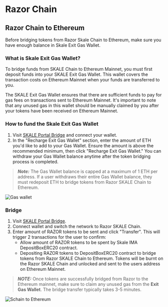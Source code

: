 # Razor Chain

<!-- ## Ethereum to Razor Chain

1. Visit [SKALE Portal Bridge](https://portal.skale.space/bridge?from=mainnet&to=turbulent-unique-scheat&token=razor&type=erc20).
2. Connect wallet and switch the network to Ethereum.
3. Once connected to Ethereum, Enter amount of RAZOR tokens to bridge in the From "Ethereum" card and then click on "Transfer". If you have .This will trigger 2 transactions for the user to confirm:

   - Allow amount of RAZOR tokens set to be spent by Skale IMA DepositBox contract. (Approve RAZOR tokens)
   - Depositing RAZOR tokens to DepositBox contract to bridge tokens from Ethereum to Schain. (Send RAZOR tokens to Bridge Contract)

> **_NOTE:_** Bridge transfer typically takes 3-5 minutes.

![Ethereum to Razor Chain](/img/bridge/portal-e2s.png) -->

## Razor Chain to Ethereum

Before bridging tokens from Razor Skale Chain to Ethereum, make sure you have enough balance in Skale Exit Gas Wallet.

<!-- ![Gas Wallet balance](/img/bridge/portal-gas-wallet.png) -->

### What is Skale Exit Gas Wallet?

To bridge funds from SKALE Chain to Ethereum Mainnet, you must first deposit funds into your SKALE Exit Gas Wallet. This wallet covers the transaction costs on Ethereum Mainnet when your funds are transferred to you.

The SKALE Exit Gas Wallet ensures that there are sufficient funds to pay for gas fees on transactions sent to Ethereum Mainnet. It's important to note that any unused gas in this wallet should be manually claimed by you after your tokens have been received on Ethereum Mainnet.

### How to fund the Skale Exit Gas Wallet

1. Visit [SKALE Portal Bridge](https://portal.skale.space/bridge?from=turbulent-unique-scheat&to=mainnet&token=razor&type=erc20) and connect your wallet.
2. In the "Recharge Exit Gas Wallet" section, enter the amount of ETH you'd like to add to your Gas Wallet. Ensure the amount is above the recommended minimum, then click "Recharge Exit Gas Wallet." You can withdraw your Gas Wallet balance anytime after the token bridging process is completed.

> **_Note:_** The Gas Wallet balance is capped at a maximum of 1 ETH per address. If a user withdraws their entire Gas Wallet balance, they must redeposit ETH to bridge tokens from Razor SKALE Chain to Ethereum.

![Gas wallet](/img/bridge/portal-gas-wallet.png)

### Bridge

1. Visit [SKALE Portal Bridge](https://portal.skale.space/bridge?from=turbulent-unique-scheat&to=mainnet&token=razor&type=erc20&from-app=razor-network).
2. Connect wallet and switch the network to Razor SKALE Chain.
3. Enter amount of RAZOR tokens to be sent and click "Transfer". This will trigger 2 transactions for the user to confirm:
   - Allow amount of RAZOR tokens to be spent by Skale IMA DepositBoxERC20 contract.
   - Depositing RAZOR tokens to DepositBoxERC20 contract to bridge tokens from Razor SKALE Chain to Ethereum. Tokens will be burnt on the Razor SKALE Chain and unlocked and sent to the users address on Ethereum Mainnet.

> **_NOTE:_** Once tokens are successfully bridged from Razor to the Ethereum mainnet, make sure to claim any unused gas from the **Exit Gas Wallet**. The bridge transfer typically takes 3-5 minutes.

![Schain to Ethereum](/img/bridge/portal-s2e.png)
